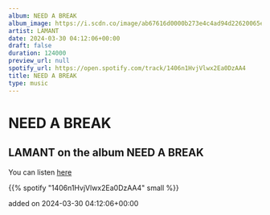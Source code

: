 ```yaml
---
album: NEED A BREAK
album_image: https://i.scdn.co/image/ab67616d0000b273e4c4ad94d22620065e9cbec6
artist: LAMANT
date: 2024-03-30 04:12:06+00:00
draft: false
duration: 124000
preview_url: null
spotify_url: https://open.spotify.com/track/1406n1HvjVlwx2Ea0DzAA4
title: NEED A BREAK
type: music
---
```



# NEED A BREAK

## LAMANT on the album NEED A BREAK

You can listen [here](https://open.spotify.com/track/1406n1HvjVlwx2Ea0DzAA4)

{{% spotify "1406n1HvjVlwx2Ea0DzAA4" small %}}

added on 2024-03-30 04:12:06+00:00